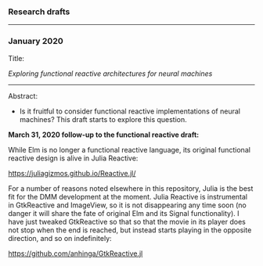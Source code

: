 ### Research drafts

---

### January 2020

Title:

_Exploring functional reactive architectures for neural machines_

---

Abstract:
  * Is it fruitful to consider functional reactive implementations of neural machines?
    This draft starts to explore this question.

**March 31, 2020 follow-up to the functional reactive draft:**

While Elm is no longer a functional reactive language, its original functional reactive design
is alive in Julia Reactive:

https://juliagizmos.github.io/Reactive.jl/

For a number of reasons noted elsewhere in this repository, Julia is the best fit for the DMM development at the moment.
Julia Reactive is instrumental in GtkReactive and ImageView, so it is not disappearing any time soon
(no danger it will share the fate of original Elm and its Signal functionality). I have just tweaked GtkReactive so
that so that the movie in its player does not stop when the end is reached, 
but instead starts playing in the opposite direction, and so on indefinitely:

https://github.com/anhinga/GtkReactive.jl
